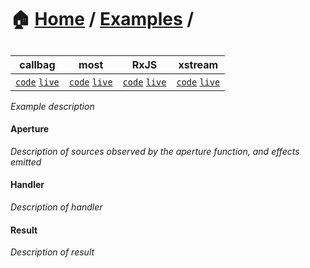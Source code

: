 # 🏠 [Home](../../) / [Examples](../) / <Example Name>

## <Example Name>

<!-- prettier-ignore-start -->
| callbag | most | RxJS | xstream |
| --- | --- | --- | --- |
| [`code`](./callbag) [`live`](https://codesandbox.io/s/github/fanduel-oss/refract/tree/master/examples/.../callbag) | [`code`](./most) [`live`](https://codesandbox.io/s/github/fanduel-oss/refract/tree/master/examples/.../most)  | [`code`](./rxjs) [`live`](https://codesandbox.io/s/github/fanduel-oss/refract/tree/master/examples/.../rxjs)  | [`code`](./xstream) [`live`](https://codesandbox.io/s/github/fanduel-oss/refract/tree/master/examples/.../xstream)  |
<!-- prettier-ignore-end -->

_Example description_

#### Aperture

_Description of sources observed by the aperture function, and effects emitted_

#### Handler

_Description of handler_

#### Result

_Description of result_
